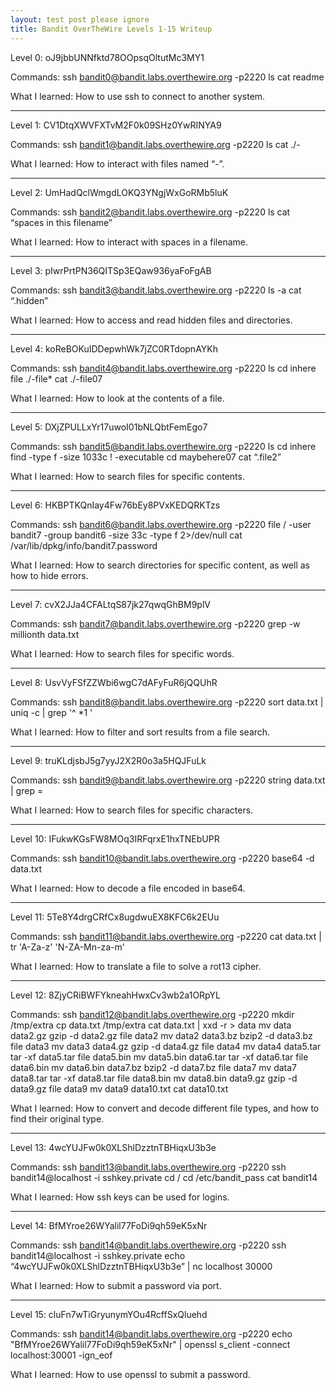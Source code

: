 ```yaml
---
layout: test post please ignore
title: Bandit OverTheWire Levels 1-15 Writeup
---
```


Level 0: oJ9jbbUNNfktd78OOpsqOltutMc3MY1

Commands:
ssh bandit0@bandit.labs.overthewire.org -p2220
ls
cat readme

What I learned: How to use ssh to connect to another system.

-----------------------------------------------------------

Level 1: CV1DtqXWVFXTvM2F0k09SHz0YwRINYA9

Commands:
ssh bandit1@bandit.labs.overthewire.org -p2220
ls
cat ./-

What I learned: How to interact with files named “-”.

-----------------------------------------------------------

Level 2: UmHadQclWmgdLOKQ3YNgjWxGoRMb5luK

Commands:
ssh bandit2@bandit.labs.overthewire.org -p2220
ls
cat “spaces in this filename”

What I learned: How to interact with spaces in a filename.

-----------------------------------------------------------

Level 3: pIwrPrtPN36QITSp3EQaw936yaFoFgAB

Commands:
ssh bandit3@bandit.labs.overthewire.org -p2220
ls -a
cat “.hidden”

What I learned: How to access and read hidden files and directories.

-----------------------------------------------------------

Level 4: koReBOKuIDDepwhWk7jZC0RTdopnAYKh

Commands:
ssh bandit4@bandit.labs.overthewire.org -p2220
ls
cd inhere
file ./-file*
cat ./-file07

What I learned: How to look at the contents of a file.

-----------------------------------------------------------

Level 5: DXjZPULLxYr17uwoI01bNLQbtFemEgo7

Commands:
ssh bandit5@bandit.labs.overthewire.org -p2220
ls
cd inhere
find -type f -size 1033c ! -executable
cd maybehere07
cat “.file2”

What I learned: How to search files for specific contents.

-----------------------------------------------------------

Level 6: HKBPTKQnIay4Fw76bEy8PVxKEDQRKTzs

Commands:
ssh bandit6@bandit.labs.overthewire.org -p2220
file / -user bandit7 -group bandit6 -size 33c -type f 2>/dev/null
cat /var/lib/dpkg/info/bandit7.password

What I learned: How to search directories for specific content, as well as how to hide errors.

-----------------------------------------------------------

Level 7: cvX2JJa4CFALtqS87jk27qwqGhBM9plV

Commands:
ssh bandit7@bandit.labs.overthewire.org -p2220
grep -w millionth data.txt

What I learned: How to search files for specific words.

-----------------------------------------------------------

Level 8: UsvVyFSfZZWbi6wgC7dAFyFuR6jQQUhR

Commands:
ssh bandit8@bandit.labs.overthewire.org -p2220
sort data.txt | uniq -c | grep '^ *1 '

What I learned: How to filter and sort results from a file search.

-----------------------------------------------------------

Level 9: truKLdjsbJ5g7yyJ2X2R0o3a5HQJFuLk

Commands:
ssh bandit9@bandit.labs.overthewire.org -p2220
string data.txt | grep =

What I learned: How to search files for specific characters.

-----------------------------------------------------------

Level 10: IFukwKGsFW8MOq3IRFqrxE1hxTNEbUPR

Commands:
ssh bandit10@bandit.labs.overthewire.org -p2220
base64 -d data.txt

What I learned: How to decode a file encoded in base64.

-----------------------------------------------------------

Level 11: 5Te8Y4drgCRfCx8ugdwuEX8KFC6k2EUu

Commands:
ssh bandit11@bandit.labs.overthewire.org -p2220
cat data.txt | tr 'A-Za-z' 'N-ZA-Mn-za-m'

What I learned: How to translate a file to solve a rot13 cipher.

-----------------------------------------------------------

Level 12: 8ZjyCRiBWFYkneahHwxCv3wb2a1ORpYL

Commands:
ssh bandit12@bandit.labs.overthewire.org -p2220
mkdir /tmp/extra
cp data.txt /tmp/extra
cat data.txt | xxd -r > data
mv data data2.gz
gzip -d data2.gz
file data2
mv data2 data3.bz
bzip2 -d data3.bz
file data3
mv data3 data4.gz
gzip -d data4.gz
file data4
mv data4 data5.tar
tar -xf data5.tar
file data5.bin
mv data5.bin data6.tar
tar -xf data6.tar
file data6.bin
mv data6.bin data7.bz
bzip2 -d data7.bz
file data7
mv data7 data8.tar
tar -xf data8.tar
file data8.bin
mv data8.bin data9.gz
gzip -d data9.gz
file data9
mv data9 data10.txt
cat data10.txt

What I learned: How to convert and decode different file types, and how to find their original type.

-----------------------------------------------------------

Level 13: 4wcYUJFw0k0XLShlDzztnTBHiqxU3b3e

Commands:
ssh bandit13@bandit.labs.overthewire.org -p2220
ssh bandit14@localhost -i sshkey.private
cd /
cd /etc/bandit_pass
cat bandit14

What I learned: How ssh keys can be used for logins.

-----------------------------------------------------------

Level 14: BfMYroe26WYalil77FoDi9qh59eK5xNr

Commands:
ssh bandit14@bandit.labs.overthewire.org -p2220
ssh bandit14@localhost -i sshkey.private
echo “4wcYUJFw0k0XLShlDzztnTBHiqxU3b3e” | nc localhost 30000

What I learned: How to submit a password via port.

-----------------------------------------------------------

Level 15: cluFn7wTiGryunymYOu4RcffSxQluehd

Commands:
ssh bandit14@bandit.labs.overthewire.org -p2220
echo "BfMYroe26WYalil77FoDi9qh59eK5xNr" | openssl s_client -connect localhost:30001 -ign_eof

What I learned: How to use openssl to submit a password.
